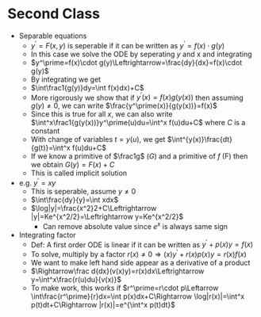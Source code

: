 # Second Class
* Separable equations
	* $y^\prime=F(x, y)$ is seperable if it can be written as $y^\prime = f(x)\cdot g(y)$
	* In this case we solve the ODE by seperating $y$ and x and integrating
	* $y^\prime=f(x)\cdot g(y)\Leftrightarrow=\frac{dy}{dx}=f(x)\cdot g(y)$
	* By integrating we get 
	* $\int\frac1{g(y)}dy=\int f(x)dx)+C$
	* More rigorously we show that if $y^\prime(x)=f(x)g(y(x))$ then assuming $g(y)\neq 0$, we can write $\frac{y^\prime(x)}{g(y(x))}=f(x)$
	* Since this is true for all $x$, we can also write $\int^x\frac1{g(y(x))}y^\prime(u)du=\int^x f(u)du+C$ where $C$ is a constant
	* With change of variables $t=y(u)$, we get $\int^{y(x)}\frac{dt}{g(t)}=\int^x f(u)du+C$
	* If we know a primitive of $\frac1g$ ($G$) and a primitive of $f$ (F) then we obtain $G(y)=F(x)+C$
	* This is called implicit solution
* e.g. $y^\prime=xy$
	* This is seperable, assume $y\neq 0$
	* $\int\frac{dy}{y}=\int xdx$
	* $\log|y|=\frac{x^2}2+C\Leftrightarrow |y|=Ke^{x^2/2}=\Leftrightarrow y=Ke^{x^2/2}$
		* Can remove absolute value since $e^x$ is always same sign
* Integrating factor
	* Def: A first order ODE is linear if it can be written as $y^\prime+p(x)y=f(x)$
	* To solve, multiply by a factor $r(x)\neq0\Rightarrow(x)y^\prime+r(x)p(x)y=r(x)f(x)$
	* We want to make left hand side appear as a derivative of a product 
	* $\Rightarrow\frac d{dx}(v(x)y)=r(x)dx\Leftrightarrow y=\int^x\frac{r(u)du}{v(x)}$
	* To make work, this works if $r^\prime=r\cdot p\Leftarrow \int\frac{r^\prime}{r}dx=\int p(x)dx+C\Rightarrow \log|r(x)|=\int^x p(t)dt+C\Rightarrow |r(x)|=e^{\int^x p(t)dt}$